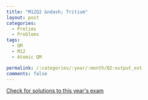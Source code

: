 ```yaml
---
title: "M12Q2 &ndash; Tritium"
layout: post
categories:
  - Prelims
  - Problems
tags:
  - QM
  - M12
  - Atomic QM

permalink: /:categories/:year/:month/Q2:output_ext
comments: false
---
```

<object data="2012M2Q.pdf" type="application/pdf" width="100%" height="500"></object>
<div class="message"><a href='https://princetonprelim.com/prelim/29/'>Check for solutions to this year's exam</a></div>